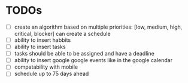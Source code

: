 # TODOs
- [ ] create an algorithm based on multiple priorities: [low, medium, high, critical, blocker] can create a schedule
- [ ] ability to insert habbits
- [ ] ability to insert tasks
- [ ] tasks should be able to be assigned and have a deadline 
- [ ] ability to insert google google events like in the google calendar
- [ ] compatability with mobile
- [ ] schedule up to 75 days ahead
